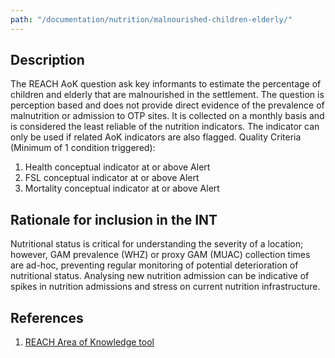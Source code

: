 ```yaml
---
path: "/documentation/nutrition/malnourished-children-elderly/"
---
```


## Description

The REACH AoK question ask key informants to estimate the percentage of children and elderly that are malnourished in the settlement. The question is perception based and does not provide direct evidence of the prevalence of malnutrition or admission to OTP sites. It is collected on a monthly basis and is considered the least reliable of the nutrition indicators. The indicator can only be used if related AoK indicators are also flagged. Quality Criteria (Minimum of 1 condition triggered):

1. Health conceptual indicator at or above Alert
2. FSL conceptual indicator at or above Alert
3. Mortality conceptual indicator at or above Alert

## Rationale for inclusion in the INT

Nutritional status is critical for understanding the severity of a location; however, GAM prevalence (WHZ) or proxy GAM (MUAC) collection times are ad-hoc, preventing regular monitoring of potential deterioration of nutritional status. Analysing new nutrition admission can be indicative of spikes in nutrition admissions and stress on current nutrition infrastructure.

## References

1. [REACH Area of Knowledge tool](http://www.reachresourcecentre.info/system/files/resource-documents/reach_ssd_terms_of_references_assessment_of_hard_to_reach_areas_2_november_2018.pdf)